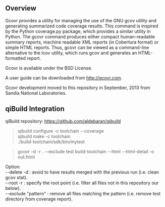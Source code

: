 Overview
--------

Gcovr provides a utility for managing the use of the GNU gcov utility
and generating summarized code coverage results. This command is
inspired by the Python coverage.py package, which provides a similar
utility in Python. The gcovr command produces either compact
human-readable summary reports, machine readable XML reports (in
Cobertura format) or simple HTML reports. Thus, gcovr can be viewed
as a command-line alternative to the lcov utility, which runs gcov
and generates an HTML-formatted report.

Gcovr is available under the BSD License.

A user guide can be downloaded from http://gcovr.com.

Gcovr development moved to this repository in September, 2013 from
Sandia National Laboratories.

qiBuild Integration
-------------------

qiBuild repository: https://github.com/aldebaran/qibuild

> qibuild configure -c toolchain --coverage  
> qibuild make -c toolchain  
> ./build-toolchain/sdk/bin/mytest

> gcovr -d -r . --exclude test build-toolchain --html --html-detail -o out.html

Option:  
--delete -d : avoid to have results merged with the previous run (i.e. clean gcov stat).  
--root -r : specify the root point (i.e. filter all files not in this repository our below).  
--exclude "pattern" : remove all files matching the pattern (i.e. remove test directory from coverage report).  

